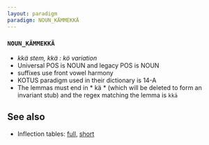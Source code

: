 ```yaml
---
layout: paradigm
paradigm: NOUN_KÄMMEKKÄ
---
```

### ` NOUN_KÄMMEKKÄ `

* _kkä stem, kkä : kö variation_
* Universal POS is NOUN and legacy POS is NOUN
* suffixes use front vowel harmony
* KOTUS paradigm used in their dictionary is 14-A
* The lemmas must end in * kä * (which will be deleted to form an invariant stub) and the regex matching the lemma is ` kkä `

## See also

* Inflection tables: [full](gen/K/kämmekkä.html), [short](gen/K/kämmekkä_wikt.html)

